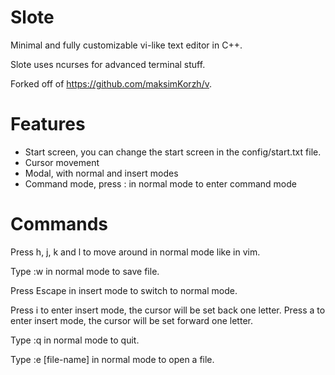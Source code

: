 # Slote

Minimal and fully customizable vi-like text editor in C++.

Slote uses ncurses for advanced terminal stuff.

Forked off of https://github.com/maksimKorzh/v.

# Features

- Start screen, you can change the start screen in the config/start.txt file.
- Cursor movement
- Modal, with normal and insert modes
- Command mode, press : in normal mode to enter command mode

# Commands

Press h, j, k and l to move around in normal mode like in vim.

Type :w in normal mode to save file.

Press Escape in insert mode to switch to normal mode.

Press i to enter insert mode, the cursor will be set back one letter.
Press a to enter insert mode, the cursor will be set forward one letter.

Type :q in normal mode to quit.

Type :e [file-name] in normal mode to open a file.
